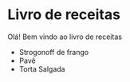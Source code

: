 
 # Livro de receitas

 Olá! Bem vindo ao livro de receitas

 - Strogonoff de frango  
 - Pavê
 - Torta Salgada